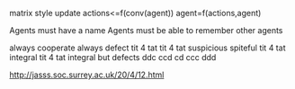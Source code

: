 matrix style update
actions<=f(conv(agent))
agent=f(actions,agent) 

Agents must have a name
Agents must be able to remember other agents

always cooperate
always defect
tit 4 tat
tit 4 tat suspicious
spiteful
tit 4 tat integral
tit 4 tat integral but defects
ddc
ccd
cd
ccc
ddd

http://jasss.soc.surrey.ac.uk/20/4/12.html

